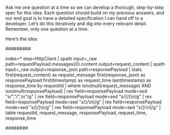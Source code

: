 Ask me one question at a time so we can develop a thorough, step-by-step spec for this idea. Each question should build on my previous answers, and our end goal is to have a detailed specification I can hand off to a developer. Let’s do this iteratively and dig into every relevant detail. Remember, only one question at a time.

Here’s the idea:

<IDEA>

#########

index=* step=HttpClient 
| spath input=_raw path=requestPayload.messages{0}.content output=request_content
| spath input=_raw output=response_json path=responsePayload
| stats 
    first(request_content) as request_message 
    first(response_json) as responsePayload 
    first(timestamp) as request_time
    last(timestamp) as response_time
    by requestId
| where isnotnull(request_message) AND isnotnull(responsePayload)
| rex field=responsePayload mode=sed "s/\",\"/\",\n\"/g"
| rex field=responsePayload mode=sed "s/\{/\{\n/g"
| rex field=responsePayload mode=sed "s/\}/\n\}/g"
| rex field=responsePayload mode=sed "s/\[/\[\n/g"
| rex field=responsePayload mode=sed "s/\]/\n\]/g"
| table requestId, request_message, responsePayload, request_time, response_time

########